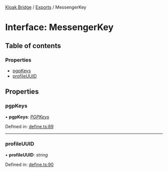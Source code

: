 [Kloak Bridge](../README.md) / [Exports](../modules.md) / MessengerKey

# Interface: MessengerKey

## Table of contents

### Properties

- [pgpKeys](messengerkey.md#pgpkeys)
- [profileUUID](messengerkey.md#profileuuid)

## Properties

### pgpKeys

• **pgpKeys**: [*PGPKeys*](pgpkeys.md)

Defined in: [define.ts:89](https://github.com/CoNET-project/kloak-bridge/blob/944a10e/src/define.ts#L89)

___

### profileUUID

• **profileUUID**: *string*

Defined in: [define.ts:90](https://github.com/CoNET-project/kloak-bridge/blob/944a10e/src/define.ts#L90)
